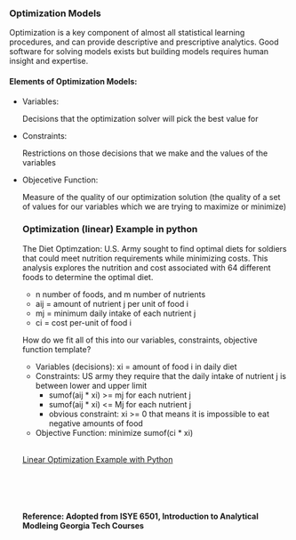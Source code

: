 <h3>Optimization Models </h3>
<p>Optimization is a key component of almost all statistical learning procedures, and can provide descriptive and prescriptive analytics. Good software for solving models exists but building models requires human insight and expertise.  </p>
<h4>Elements of Optimization Models: </h4>
<ul>
  <li>Variables: <p>Decisions that the optimization solver will pick the best value for</p> </li> 
  <li>Constraints: <p>Restrictions on those decisions that we make and the values of the variables</p></li>
  <li>Objecetive Function: <p>Measure of the quality of our optimization solution (the quality of a set of values for our variables which we are trying to maximize or minimize)</p></li> 
<h3>Optimization (linear) Example in python</h3>
  <p>The Diet Optimzation: U.S. Army sought to find optimal diets for soldiers that could meet nutrition requirements while minimizing costs.  This analysis explores the nutrition and cost associated with 64 different foods to determine the optimal diet.</p>
  <p>
  <ul>
    <li> n number of foods, and m number of nutrients</li>
    <li> aij = amount of nutrient j per unit of food i</li>
    <li> mj = minimum daily intake of each nutrient j</li>
    <li> ci = cost per-unit of food i</li>
  </ul></p>
    <p> How do we fit all of this into our variables, constraints, objective function template?
  <ul>
    <li> Variables (decisions): xi = amount of food i in daily diet </li>
    <li> Constraints: US army they require that the daily intake of nutrient j is between lower and upper limit
      <ul><li>sumof(aij * xi) >= mj for each nutrient j</li><li>sumof(aij * xi) <= Mj for each nutrient j</li></ul>
      <ul><li>obvious constraint: xi >= 0  that means it is impossible to eat negative amounts of food</li></ul></li>
    <li> Objective Function: minimize sumof(ci * xi) </li>
   
  </ul></p>
  <br> <a href="US_Army_Diet_Optimization_Example.ipynb">Linear Optimization Example with Python</a>
<br><br><br><br><br><br>
  <b> Reference: Adopted from ISYE 6501, Introduction to Analytical Modleing Georgia Tech Courses
